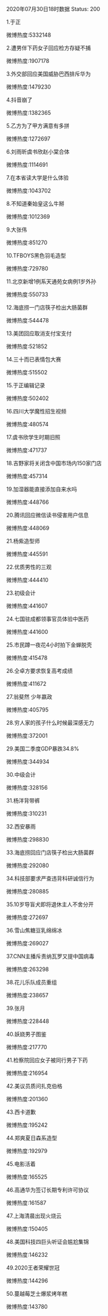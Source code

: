 2020年07月30日18时数据
Status: 200

1.于正

微博热度:5332148

2.遭男伴下药女子回应检方存疑不捕

微博热度:1907178

3.外交部回应美国威胁巴西排斥华为

微博热度:1479230

4.抖音崩了

微博热度:1382365

5.乙方为了甲方满意有多拼

微博热度:1272697

6.刘雨昕虞书欣赵小棠合体

微博热度:1114691

7.在本省读大学是什么体验

微博热度:1043702

8.不知道秦始皇这么牛掰

微博热度:1012369

9.大张伟

微博热度:851270

10.TFBOYS黑色羽毛造型

微博热度:729780

11.北京新增1例系天通苑女病例1岁外孙

微博热度:550733

12.海底捞一门店筷子检出大肠菌群

微博热度:544478

13.美团回应取消支付宝支付

微博热度:521852

14.三十而已表情包大赛

微博热度:515502

15.于正编辑记录

微博热度:502402

16.四川大学魔性招生视频

微博热度:480574

17.虞书欣学生时期旧照

微博热度:471737

18.吉野家将关闭含中国市场内150家门店

微博热度:457314

19.加湿器能直接添加自来水吗

微博热度:448766

20.腾讯回应微信读书侵害用户信息

微博热度:448069

21.杨紫造型师

微博热度:445591

22.优质男性的三观

微博热度:444410

23.初级会计

微博热度:441607

24.七国驻成都领事官员体验中医药

微博热度:441600

25.市民蹲一夜花4小时拍下金蝉脱壳

微博热度:415478

26.仝卓方要求恢复高考成绩

微博热度:411672

27.翁斐然 少年嬴政

微博热度:405795

28.穷人家的孩子什么时候最深感无力

微博热度:372001

29.美国二季度GDP暴跌34.8%

微博热度:344934

30.中级会计

微博热度:328156

31.杨洋背带裤

微博热度:310231

32.西安暴雨

微博热度:298830

33.海底捞回应门店筷子检出大肠菌群

微博热度:292080

34.科技部要求严查违背科研诚信行为

微博热度:280885

35.10岁导盲犬即将退休主人不舍分开

微博热度:272697

36.雪山焦糖豆乳绵绵冰

微博热度:269027

37.CNN主播斥责纳瓦罗又提中国病毒

微博热度:263298

38.花儿乐队成员重组

微博热度:238657

39.张月

微博热度:228448

40.妖娆男子图鉴

微博热度:217770

41.检察院回应女子被同行男子下药

微博热度:216954

42.美议员质问扎克伯格

微博热度:201360

43.西卡道歉

微博热度:195242

44.郑爽夏日森系造型

微博热度:192979

45.电影活着

微博热度:165525

46.高通华为签订长期专利许可协议

微博热度:161587

47.上海清晨出现火烧云

微博热度:150405

48.美国科技四巨头听证会尴尬集锦

微博热度:146232

49.2020王者荣耀世冠

微博热度:144296

50.蔓越莓芝士爆浆烤年糕

微博热度:143780

